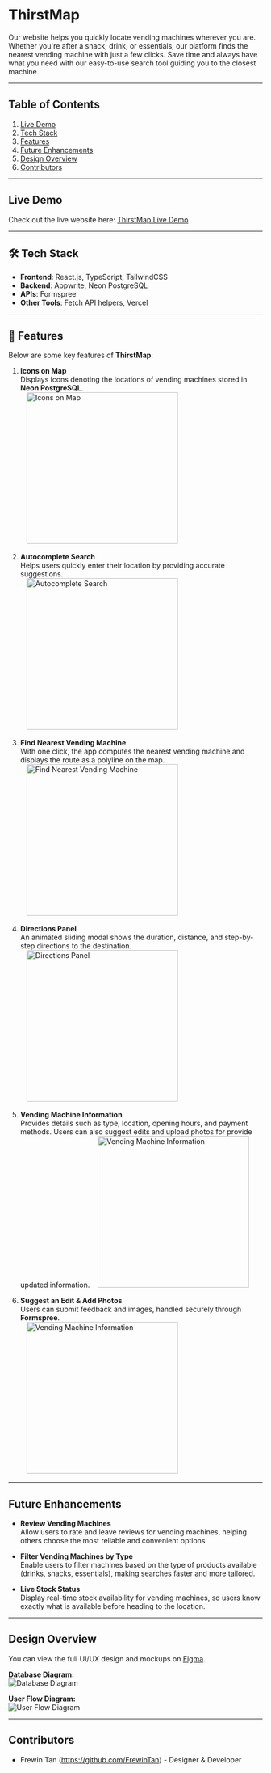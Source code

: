 # **ThirstMap**

Our website helps you quickly locate vending machines wherever you are. Whether you're after a snack, drink, or essentials, our platform finds the nearest vending machine with just a few clicks. Save time and always have what you need with our easy-to-use search tool guiding you to the closest machine.

---

## **Table of Contents**

1. [Live Demo](#live-demo)
2. [Tech Stack](#-tech-stack)
3. [Features](#-features)
4. [Future Enhancements](#future-enhancements)
5. [Design Overview](#design-overview)
6. [Contributors](#-contributors)

---

## **Live Demo**

Check out the live website here: [ThirstMap Live Demo](https://thirstmap.vercel.app)

---

## **🛠 Tech Stack**

- **Frontend**: React.js, TypeScript, TailwindCSS
- **Backend**: Appwrite, Neon PostgreSQL
- **APIs**: Formspree
- **Other Tools**: Fetch API helpers, Vercel

---

## **🚀 Features**

Below are some key features of **ThirstMap**:

1. **Icons on Map**  
   Displays icons denoting the locations of vending machines stored in **Neon PostgreSQL**.  
   &nbsp;&nbsp;&nbsp;<img src="/public/Image_1.png" alt="Icons on Map" width="300"/>

2. **Autocomplete Search**  
   Helps users quickly enter their location by providing accurate suggestions.  
   &nbsp;&nbsp;&nbsp;<img src="/public/Image_2.png" alt="Autocomplete Search" width="300"/>

3. **Find Nearest Vending Machine**  
   With one click, the app computes the nearest vending machine and displays the route as a polyline on the map.  
   &nbsp;&nbsp;&nbsp;<img src="/public/Image_3.png" alt="Find Nearest Vending Machine" width="300"/>

4. **Directions Panel**  
   An animated sliding modal shows the duration, distance, and step-by-step directions to the destination.  
   &nbsp;&nbsp;&nbsp;<img src="/public/Image_4.png" alt="Directions Panel" width="300"/>

5. **Vending Machine Information**  
   Provides details such as type, location, opening hours, and payment methods. Users can also suggest edits and upload photos for provide updated information.
   &nbsp;&nbsp;&nbsp;<img src="/public/Image_5.png" alt="Vending Machine Information" width="300"/>

6. **Suggest an Edit & Add Photos**  
   Users can submit feedback and images, handled securely through **Formspree**.  
   &nbsp;&nbsp;&nbsp;<img src="/public/Image_6.png" alt="Vending Machine Information" width="300"/>

---

## Future Enhancements

- **Review Vending Machines**  
  Allow users to rate and leave reviews for vending machines, helping others choose the most reliable and convenient options.

- **Filter Vending Machines by Type**  
  Enable users to filter machines based on the type of products available (drinks, snacks, essentials), making searches faster and more tailored.

- **Live Stock Status**  
  Display real-time stock availability for vending machines, so users know exactly what is available before heading to the location.

---

## Design Overview

You can view the full UI/UX design and mockups on [Figma](https://www.figma.com/design/9ONCvPQ45EdTHNvzaRaSZH/ThirstMap?node-id=2-287&t=JbNKLhe4yUDzNi8W-1).

**Database Diagram:**  
![Database Diagram](/public/database_diagram.png)

**User Flow Diagram:**  
![User Flow Diagram](/public/lucidchart.png)

---

## Contributors

- Frewin Tan (https://github.com/FrewinTan) - Designer & Developer
